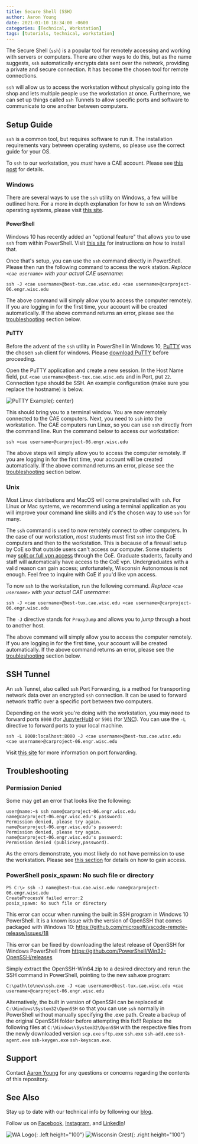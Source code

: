 ```yaml
---
title: Secure Shell (SSH)
author: Aaron Young
date: 2021-01-10 18:34:00 -0600
categories: [Technical, Workstation]
tags: [tutorials, technical, workstation]
---
```


The Secure Shell (`ssh`) is a popular tool for remotely accessing and working with servers or computers. There are other ways to do this, but as the name suggests, `ssh` automatically encrypts data sent over the network, providing a private and secure connection. It has become the chosen tool for remote connections. 

`ssh` will allow us to access the workstation without physically going into the shop and lets multiple people use the workstation at once. Furthermore, we can set up things called `ssh` Tunnels to allow specific ports and software to communicate to one another between computers.

## Setup Guide

`ssh` is a common tool, but requires software to run it. The installation requirements vary between operating systems, so please use the correct guide for your OS.

To `ssh` to our workstation, you _must_ have a CAE account. Please see [this post](/posts/work-station-setup#cae-account) for details.

### Windows

There are several ways to use the `ssh` utility on Windows, a few will be outlined here. For a more in depth explanation for how to `ssh` on Windows operating systems, please visit [this site](https://www.howtogeek.com/311287/how-to-connect-to-an-ssh-server-from-windows-macos-or-linux/).

#### PowerShell

Windows 10 has recently added an "optional feature" that allows you to use `ssh` from within PowerShell. Visit [this site](https://www.howtogeek.com/336775/how-to-enable-and-use-windows-10s-built-in-ssh-commands/) for instructions on how to install that.

Once that's setup, you can use the `ssh` command directly in PowerShell. Please then run the following command to access the work station. _Replace `<cae username>` with your actual CAE username_:
```shell
ssh -J <cae username>@best-tux.cae.wisc.edu <cae username>@carproject-06.engr.wisc.edu
```

The above command will simply allow you to access the computer remotely. If you are logging in for the first time, your account will be created automatically. If the above command returns an error, please see the [troubleshooting](#troubleshooting) section below.

#### PuTTY

Before the advent of the `ssh` utility in PowerShell in Windows 10, [PuTTY](https://www.putty.org/) was the chosen `ssh` client for windows. Please [download PuTTY](https://www.chiark.greenend.org.uk/~sgtatham/putty/latest.html) before proceeding.

Open the PuTTY application and create a new session. In the Host Name field, put `<cae username>@best-tux.cae.wisc.edu` and in Port, put `22`. Connection type should be SSH. An example configuration (make sure you replace the hostname) is below.

![PuTTY Example](/assets/img/workstation/putty_example.png){: center}

This should bring you to a terminal window. You are now remotely connected to the CAE computers. Next, you need to `ssh` into the workstation. The CAE computers run Linux, so you can use `ssh` directly from the command line. Run the command below to access our workstation:
```shell
ssh <cae username>@carproject-06.engr.wisc.edu
```

The above steps will simply allow you to access the computer remotely. If you are logging in for the first time, your account will be created automatically. If the above command returns an error, please see the [troubleshooting](#troubleshooting) section below.

### Unix

Most Linux distributions and MacOS will come preinstalled with `ssh`. For Linux or Mac systems, we recommend using a terminal application as you will improve your command line skills and it's the chosen way to use `ssh` for many.

The `ssh` command is used to now remotely connect to other computers. In the case of our workstation, _most_ students must first `ssh` into the CoE computers and then to the workstation. This is because of a firewall setup by CoE so that outside users can't access our computer. Some students may [split or full vpn access](https://kb.wisc.edu/cae/page.php?id=5573) through the CoE. Graduate students, faculty and staff will automatically have access to the CoE vpn. Undergraduates with a valid reason can gain access; unfortunately, Wisconsin Autonomous is not enough. Feel free to inquire with CoE if you'd like vpn access.

To now `ssh` to the workstation, run the following command. _Replace `<cae username>` with your actual CAE username_:

```shell
ssh -J <cae username>@best-tux.cae.wisc.edu <cae username>@carproject-06.engr.wisc.edu
```

The `-J` directive stands for `ProxyJump` and allows you to _jump_ through a host to another host.

The above command will simply allow you to access the computer remotely. If you are logging in for the first time, your account will be created automatically. If the above command returns an error, please see the [troubleshooting](#troubleshooting) section below.

## SSH Tunnel

An `ssh` Tunnel, also called `ssh` Port Forwarding, is a method for transporting network data over an encrypted `ssh` connection. It can be used to forward network traffic over a specific port between two computers.

Depending on the work you're doing with the workstation, you may need to forward ports `8000` (for [JupyterHub](/posts/jupyter-hub)) or `5901` (for [VNC](/posts/vnc)). You can use the `-L` directive to forward ports to your local machine.

```shell
ssh -L 8000:localhost:8000 -J <cae username>@best-tux.cae.wisc.edu <cae username>@carproject-06.engr.wisc.edu
```

Visit [this site](https://www.ssh.com/ssh/tunneling/example) for more information on port forwarding.

## Troubleshooting

### Permission Denied

Some may get an error that looks like the following:
```console
user@name:~$ ssh name@carproject-06.engr.wisc.edu
name@carproject-06.engr.wisc.edu's password:
Permission denied, please try again.
name@carproject-06.engr.wisc.edu's password:
Permission denied, please try again.
name@carproject-06.engr.wisc.edu's password:
Permission denied (publickey,password).
```

As the errors demonstrate, you most likely do not have permission to use the workstation. Please see [this section](/posts/work-station-setup#account-registration) for details on how to gain access.

### PowerShell posix_spawn: No such file or directory

```console
PS C:\> ssh -J name@best-tux.cae.wisc.edu name@carproject-06.engr.wisc.edu
CreateProcessW failed error:2
posix_spawn: No such file or directory
```

This error can occur when running the built in SSH program in Windows 10 PowerShell. It is a known issue with the version of OpenSSH that comes packaged with Windows 10: https://github.com/microsoft/vscode-remote-release/issues/18

This error can be fixed by downloading the latest release of OpenSSH for Windows PowerShell from https://github.com/PowerShell/Win32-OpenSSH/releases

Simply extract the OpenSSH-Win64.zip to a desired directory and rerun the SSH command in PowerShell, pointing to the new ssh.exe program:
```shell
C:\path\to\new\ssh.exe -J <cae username>@best-tux.cae.wisc.edu <cae username>@carproject-06.engr.wisc.edu
```

Alternatively, the built in version of OpenSSH can be replaced at `C:\Windows\System32\OpenSSH` so that you can use `ssh` normally in PowerShell without manually specifying the .exe path. Create a backup of the original OpenSSH folder before attempting this fix!!! Replace the following files at `C:\Windows\System32\OpenSSH` with the respective files from the newly downloaded version `scp.exe` `sftp.exe` `ssh.exe` `ssh-add.exe` `ssh-agent.exe` `ssh-keygen.exe` `ssh-keyscan.exe`. 


## Support

Contact [Aaron Young](mailto:aryoung5@wisc.edu) for any questions or concerns regarding the contents of this repository.

## See Also

Stay up to date with our technical info by following our [blog](https://www.wisconsinautonomous.org/blog).

Follow us on [Facebook](https://www.facebook.com/wisconsinautonomous/), [Instagram](https://www.instagram.com/wisconsinautonomous/), and [LinkedIn](https://www.linkedin.com/company/wisconsin-autonomous/about/)!

![WA Logo](/assets/img/logos/wa-white.png){: .left height="100"}
![Wisconsin Crest](/assets/img/logos/uw-crest.png){: .right height="100"}
